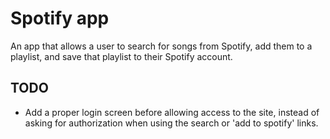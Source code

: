 # Spotify app
An app that allows a user to search for songs from Spotify, add them to a playlist, and save that playlist to their Spotify account.
## TODO
- Add a proper login screen before allowing access to the site, instead of asking for authorization when using the search or 'add to spotify' links.